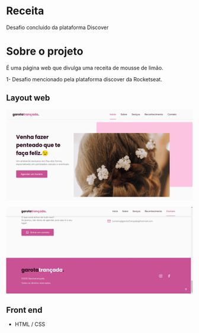 # Receita
Desafio concluido da plataforma Discover


# Sobre o projeto

É uma página web que divulga uma receita de mousse de limão.

1- Desafio mencionado pela plataforma discover da Rocketseat.


## Layout web
![Web 1](https://github.com/bryancury3r/garotatran-ada/blob/main/image/bunner.png)

![Web 2](https://github.com/bryancury3r/garotatran-ada/blob/main/image/Screenshot%20from%202021-07-05%2023-18-09.png)

## Front end
- HTML / CSS
